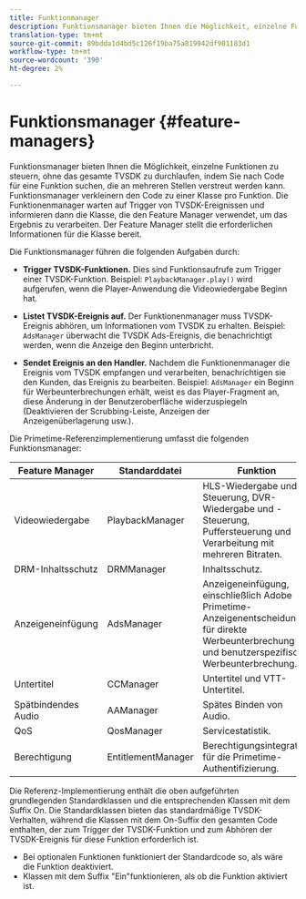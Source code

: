 ```yaml
---
title: Funktionmanager
description: Funktionsmanager bieten Ihnen die Möglichkeit, einzelne Funktionen zu steuern, ohne das gesamte TVSDK zu durchlaufen, indem Sie nach Code für eine Funktion suchen, die an mehreren Stellen verstreut werden kann.
translation-type: tm+mt
source-git-commit: 89bdda1d4bd5c126f19ba75a819942df901183d1
workflow-type: tm+mt
source-wordcount: '390'
ht-degree: 2%

---
```



# Funktionsmanager {#feature-managers}

Funktionsmanager bieten Ihnen die Möglichkeit, einzelne Funktionen zu steuern, ohne das gesamte TVSDK zu durchlaufen, indem Sie nach Code für eine Funktion suchen, die an mehreren Stellen verstreut werden kann. Funktionsmanager verkleinern den Code zu einer Klasse pro Funktion. Die Funktionenmanager warten auf Trigger von TVSDK-Ereignissen und informieren dann die Klasse, die den Feature Manager verwendet, um das Ergebnis zu verarbeiten. Der Feature Manager stellt die erforderlichen Informationen für die Klasse bereit.

Die Funktionsmanager führen die folgenden Aufgaben durch:

* **Trigger TVSDK-Funktionen.**
Dies sind Funktionsaufrufe zum Trigger einer TVSDK-Funktion. Beispiel: 
`PlaybackManager.play()` wird aufgerufen, wenn die Player-Anwendung die Videowiedergabe Beginn hat.

* **Listet TVSDK-Ereignis auf.**
Der Funktionenmanager muss TVSDK-Ereignis abhören, um Informationen vom TVSDK zu erhalten. Beispiel: 
`AdsManager` überwacht die TVSDK Ads-Ereignis, die benachrichtigt werden, wenn die Anzeige den Beginn unterbricht.

* **Sendet Ereignis an den Handler.**
Nachdem die Funktionenmanager die Ereignis vom TVSDK empfangen und verarbeiten, benachrichtigen sie den Kunden, das Ereignis zu bearbeiten. Beispiel: 
`AdsManager` ein Beginn für Werbeunterbrechungen erhält, weist es das Player-Fragment an, diese Änderung in der Benutzeroberfläche widerzuspiegeln (Deaktivieren der Scrubbing-Leiste, Anzeigen der Anzeigenüberlagerung usw.).

Die Primetime-Referenzimplementierung umfasst die folgenden Funktionsmanager:

| Feature Manager | Standarddatei | Funktion |  |
|---|---|---|---|
| Videowiedergabe | PlaybackManager | HLS-Wiedergabe und -Steuerung, DVR-Wiedergabe und -Steuerung, Puffersteuerung und Verarbeitung mit mehreren Bitraten. | Erforderlich |
| DRM-Inhaltsschutz | DRMManager | Inhaltsschutz. | Erforderlich |
| Anzeigeneinfügung | AdsManager | Anzeigeneinfügung, einschließlich Adobe Primetime-Anzeigenentscheidung für direkte Werbeunterbrechung und benutzerspezifische Werbeunterbrechung. | Optional |
| Untertitel | CCManager | Untertitel und VTT-Untertitel. | optional |
| Spätbindendes Audio | AAManager | Spätes Binden von Audio. | optional |
| QoS | QosManager | Servicestatistik. | optional |
| Berechtigung | EntitlementManager | Berechtigungsintegration für die Primetime-Authentifizierung. | optional |

Die Referenz-Implementierung enthält die oben aufgeführten grundlegenden Standardklassen und die entsprechenden Klassen mit dem Suffix On. Die Standardklassen bieten das standardmäßige TVSDK-Verhalten, während die Klassen mit dem On-Suffix den gesamten Code enthalten, der zum Trigger der TVSDK-Funktion und zum Abhören der TVSDK-Ereignis für diese Funktion erforderlich ist.

* Bei optionalen Funktionen funktioniert der Standardcode so, als wäre die Funktion deaktiviert.
* Klassen mit dem Suffix &quot;Ein&quot;funktionieren, als ob die Funktion aktiviert ist.